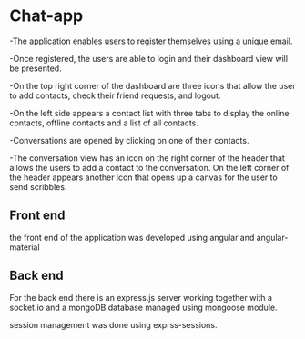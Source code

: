 # Chat-app


-The application enables users to register themselves using a unique email.

-Once registered, the users are able to login and their dashboard view will be presented.

-On the top right corner of the dashboard are three icons that allow the user to add contacts, check their friend requests, and logout.

-On the left side appears a contact list with three tabs to display the online contacts, offline contacts and a list of all contacts.

-Conversations are opened by  clicking on one of their contacts.

-The conversation view has an icon on the right corner of the header that allows the users to add a contact to the conversation. On the left corner of the header appears another icon that opens up a canvas for the user to send scribbles.
  
## Front end

the front end of the application was developed using angular and angular-material

## Back end

For the back end there is an express.js server working together  with a socket.io and a mongoDB database managed using mongoose module.

session management was done using exprss-sessions.
